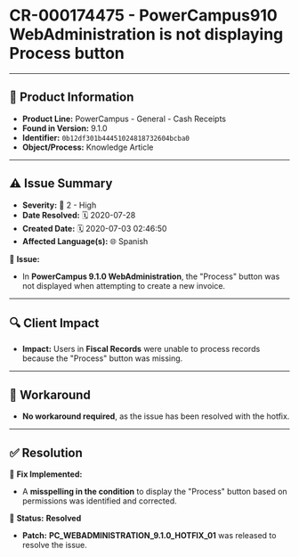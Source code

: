 # CR-000174475 - PowerCampus910 WebAdministration is not displaying Process button

---

## 📌 Product Information  
- **Product Line:** PowerCampus - General - Cash Receipts  
- **Found in Version:** 9.1.0  
- **Identifier:** `0b12df301b44451024818732604bcba0`  
- **Object/Process:** Knowledge Article  

---

## ⚠️ Issue Summary  
- **Severity:** 🔴 2 - High  
- **Date Resolved:** 🗓️ 2020-07-28  
- **Created Date:** 🗓️ 2020-07-03 02:46:50  
- **Affected Language(s):** 🌐 Spanish  

🔹 **Issue:**  
- In **PowerCampus 9.1.0 WebAdministration**, the "Process" button was not displayed when attempting to create a new invoice.

---

## 🔍 Client Impact  
- **Impact:** Users in **Fiscal Records** were unable to process records because the "Process" button was missing.
---

## 🔄 Workaround  
- **No workaround required**, as the issue has been resolved with the hotfix.

---

## ✅ Resolution  
🔧 **Fix Implemented:**  
- A **misspelling in the condition** to display the "Process" button based on permissions was identified and corrected.

🚀 **Status:** **Resolved**  
- **Patch:** **PC_WEBADMINISTRATION_9.1.0_HOTFIX_01** was released to resolve the issue.

